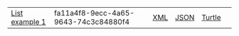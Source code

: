 <table class="list" width="100%">            
            <tr>
                <td><a href="List-fa11a4f8-9ecc-4a65-9643-74c3c84880f4.html">List example 1</a></td>
                <td>fa11a4f8-9ecc-4a65-9643-74c3c84880f4</td>
                <td><a href="List-fa11a4f8-9ecc-4a65-9643-74c3c84880f4.xml.html">XML</a></td>
                <td><a href="List-fa11a4f8-9ecc-4a65-9643-74c3c84880f4.json.html">JSON</a></td>
                <td><a href="List-fa11a4f8-9ecc-4a65-9643-74c3c84880f4.ttl.html">Turtle</a></td>
                <td></td>
            </tr>
 </table>